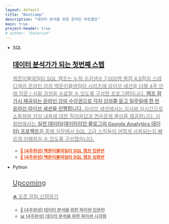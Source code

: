 ```yaml
---
layout: default
title: "Bootcamp"
description: "데이터 분석을 위한 온라인 부트캠프"
main: true
project-header: true
# author: "Datarian"
---
```

<!-- ## 백문이불여일타 SQL 캠프 -->

<!-- <p style="color: gray;font-size:16px;color:rgb(237, 78, 20)"><strong>SQL</strong></p>
<h2>데이터 분석가가 되는 첫번째 스텝</h2>
<p style="color:gray;font-size:16px;">백문이불여일타 SQL 캠프는 누적 수강생수 7,000명 평점 4.9점의 스테디셀러 온라인 강의 백문이불여일타 시리즈에 라이브 세션을 더해 4주 안에 입문 / 심화 과정을 수료할 수 있도록 구성한 프로그램입니다. <strong>캠프 참가시 제공되는 온라인 강의 수강권으로 각자 강의를 듣고 일주일에 한 번 온라인 라이브 세션을 진행합니다.</strong> 라이브 세션에서는 강사와 실시간으로 소통하며 강의 내용에 대한 질의응답과 연습문제 풀이를 제공합니다. 심화반에서는 <strong>실전 데이터(데이터리안 블로그의 Google Analytics 데이터) 프로젝트</strong>를 통해 실무에서 SQL 고급 스킬들이 어떻게 사용되는지 빠르게 이해하실 수 있도록 구성했습니다.</p>
<br>
<a href="{{ '/bootcamp/sql_basic' | prepend: site.baseurl }}/" style="color:rgb(237, 78, 20)"><strong>🌱 [4주완성] 백문이불여일타 SQL 캠프 입문반</strong></a>
<br>
<a href="{{ '/bootcamp/sql_advanced' | prepend: site.baseurl }}/" style="color:rgb(237, 78, 20)"><strong>🍋 [4주완성] 백문이불여일타 SQL 캠프 심화반</strong></a>

<br>
<br />

<p style="color: gray;font-size:16px;color:rgb(237, 78, 20)"><strong>Python 🛎 오픈 알림 신청하기</strong></p>
<h2 style="color: gray">Upcoming</h2> 
<br>
<a href="https://forms.gle/1exA21BEqXAfXtvf8" class="python-basic-noti-form-button" style="color: gray" target="_blank"><strong>🐍 [4주완성] 데이터 분석을 위한 파이썬 입문반</strong></a>
<br>
<a href="{https://forms.gle/1exA21BEqXAfXtvf8" class="python-visualization-noti-form-button" style="color: gray" target="_blank"><strong>📊 [4주완성] 데이터 분석을 위한 파이썬 시각화</strong></a>
<br>
<br> -->

<ul>
<li class="catalogue-item transition bootcamp">
    <div class="bootcamp-box">
        <div class="bootcamp-item">
            <p class="catalogue-type transition">
                SQL
            </p>
            <a href = "{{ '/bootcamp/sql_basic' | prepend: site.baseurl }}/">
                <div class="catalogue-info transition">
                    <h2 class="bootcamp-title">
                        데이터 분석가가 되는 첫번째 스텝
                    </h2>
                    <p class="catalogue-sub" style="color:gray;font-size:16px;">
                        백문이불여일타 SQL 캠프는 누적 수강생수 7,000명 평점 4.9점의 스테디셀러 온라인 강의 백문이불여일타 시리즈에 라이브 세션을 더해 4주 안에 입문 / 심화 과정을 수료할 수 있도록 구성한 프로그램입니다. <strong>캠프 참가시 제공되는 온라인 강의 수강권으로 각자 강의를 듣고 일주일에 한 번 온라인 라이브 세션을 진행합니다.</strong> 라이브 세션에서는 강사와 실시간으로 소통하며 강의 내용에 대한 질의응답과 연습문제 풀이를 제공합니다. 심화반에서는 <strong>실전 데이터(데이터리안 블로그의 Google Analytics 데이터) 프로젝트</strong>를 통해 실무에서 SQL 고급 스킬들이 어떻게 사용되는지 빠르게 이해하실 수 있도록 구성했습니다.
                    </p>
                </div>
            </a>
            <div class="member-skill">
                <ul>
                    <li class="skill_name">
                        <a href="{{ '/bootcamp/sql_basic' | prepend: site.baseurl }}/" style="color:rgb(237, 78, 20)"><strong>🌱 [4주완성] 백문이불여일타 SQL 캠프 입문반</strong></a>
                    </li>
                    <li class="skill_name">
                    <a href="{{ '/bootcamp/sql_advanced' | prepend: site.baseurl }}/" style="color:rgb(237, 78, 20)"><strong>🍋 [4주완성] 백문이불여일타 SQL 캠프 심화반</strong></a>
                    </li>
                </ul>
            </div>
        </div>
    </div>
</li>

<li class="catalogue-item transition bootcamp">
    <div class="bootcamp-box">
        <div class="bootcamp-item">
            <p class="catalogue-type transition">
                Python
            </p>
            <a href = "https://forms.gle/1exA21BEqXAfXtvf8" target="_blank">
                <div class="catalogue-info transition">
                    <h2 class="bootcamp-title" style="color:gray;">
                        Upcoming
                    </h2>
                    <p class="catalogue-sub" style="color:gray;font-size:16px;">
                         🛎 오픈 알림 신청하기
                    </p>
                </div>
            </a>
            <div class="member-skill">
                <ul>
                    <li class="skill_name">
                        <a href="https://forms.gle/1exA21BEqXAfXtvf8" class="python-basic-noti-form-button" style="color: gray" target="_blank"><strong>🐍 [4주완성] 데이터 분석을 위한 파이썬 입문반</strong></a>
                    </li>
                    <li class="skill_name">
                    <a href="{https://forms.gle/1exA21BEqXAfXtvf8" class="python-visualization-noti-form-button" style="color: gray" target="_blank"><strong>📊 [4주완성] 데이터 분석을 위한 파이썬 시각화</strong></a>
                    </li>
                </ul>
            </div>
        </div>
    </div>
</li>
</ul>